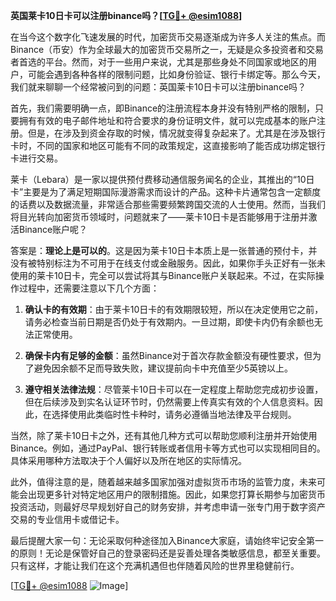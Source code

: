 **英国莱卡10日卡可以注册binance吗？[[TG💪+ @esim1088](https://t.me/s/esim1088)]**

在当今这个数字化飞速发展的时代，加密货币交易逐渐成为许多人关注的焦点。而Binance（币安）作为全球最大的加密货币交易所之一，无疑是众多投资者和交易者首选的平台。然而，对于一些用户来说，尤其是那些身处不同国家或地区的用户，可能会遇到各种各样的限制问题，比如身份验证、银行卡绑定等。那么今天，我们就来聊聊一个经常被问到的问题：英国莱卡10日卡可以注册binance吗？

首先，我们需要明确一点，即Binance的注册流程本身并没有特别严格的限制，只要拥有有效的电子邮件地址和符合要求的身份证明文件，就可以完成基本的账户注册。但是，在涉及到资金存取的时候，情况就变得复杂起来了。尤其是在涉及银行卡时，不同的国家和地区可能有不同的政策规定，这直接影响了能否成功绑定银行卡进行交易。

莱卡（Lebara）是一家以提供预付费移动通信服务闻名的企业，其推出的“10日卡”主要是为了满足短期国际漫游需求而设计的产品。这种卡片通常包含一定额度的话费以及数据流量，非常适合那些需要频繁跨国交流的人士使用。然而，当我们将目光转向加密货币领域时，问题就来了——莱卡10日卡是否能够用于注册并激活Binance账户呢？

答案是：**理论上是可以的**。这是因为莱卡10日卡本质上是一张普通的预付卡，并没有被特别标注为不可用于在线支付或金融服务。因此，如果你手头正好有一张未使用的莱卡10日卡，完全可以尝试将其与Binance账户关联起来。不过，在实际操作过程中，还需要注意以下几个方面：

1. **确认卡的有效期**：由于莱卡10日卡的有效期限较短，所以在决定使用它之前，请务必检查当前日期是否仍处于有效期内。一旦过期，即使卡内仍有余额也无法正常使用。

2. **确保卡内有足够的金额**：虽然Binance对于首次存款金额没有硬性要求，但为了避免因余额不足而导致失败，建议提前向卡中充值至少5英镑以上。

3. **遵守相关法律法规**：尽管莱卡10日卡可以在一定程度上帮助您完成初步设置，但在后续涉及到实名认证环节时，仍然需要上传真实有效的个人信息资料。因此，在选择使用此类临时性卡种时，请务必遵循当地法律及平台规则。

当然，除了莱卡10日卡之外，还有其他几种方式可以帮助您顺利注册并开始使用Binance。例如，通过PayPal、银行转账或者信用卡等方式也可以实现相同目的。具体采用哪种方法取决于个人偏好以及所在地区的实际情况。

此外，值得注意的是，随着越来越多国家加强对虚拟货币市场的监管力度，未来可能会出现更多针对特定地区用户的限制措施。因此，如果您打算长期参与加密货币投资活动，则最好尽早规划好自己的财务安排，并考虑申请一张专门用于数字资产交易的专业信用卡或借记卡。

最后提醒大家一句：无论采取何种途径加入Binance大家庭，请始终牢记安全第一的原则！无论是保管好自己的登录密码还是妥善处理各类敏感信息，都至关重要。只有这样，才能让我们在这个充满机遇但也伴随着风险的世界里稳健前行。

[[TG💪+ @esim1088](https://t.me/s/esim1088) ![Image](https://i.postimg.cc/4NQfJmqS/Snipaste-2025-05-13-00-14-12.png)]